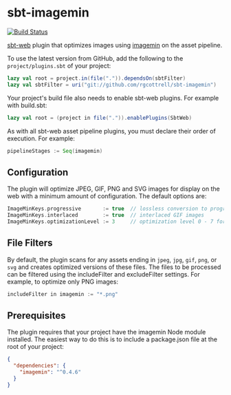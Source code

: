 sbt-imagemin
=============
[![Build Status](https://travis-ci.org/rgcottrell/sbt-imagemin.svg?branch=master)](https://travis-ci.org/rgcottrell/sbt-imagemin)

[sbt-web](https://github.com/sbt/sbt-web) plugin that optimizes images using [imagemin](https://github.com/kevva/imagemin) on the asset pipeline.

To use the latest version from GitHub, add the following to the `project/plugins.sbt` of your project:

```scala
lazy val root = project.in(file(".")).dependsOn(sbtFilter)
lazy val sbtFilter = uri("git://github.com/rgcottrell/sbt-imagemin")
```

Your project's build file also needs to enable sbt-web plugins. For example with build.sbt:

```scala
lazy val root = (project in file(".")).enablePlugins(SbtWeb)
```

As with all sbt-web asset pipeline plugins, you must declare their order of execution. For example:

```scala
pipelineStages := Seq(imagemin)
```

## Configuration

The plugin will optimize JPEG, GIF, PNG and SVG images for display on the web with a minimum amount of configuration. The default options are:

```scala
ImageMinKeys.progressive       := true  // lossless conversion to progressive JPEG images 
ImageMinKeys.interlaced        := true  // interlaced GIF images
ImageMinKeys.optimizationLevel := 3     // optimization level 0 - 7 for PNG images
```

## File Filters

By default, the plugin scans for any assets ending in `jpeg`, `jpg`, `gif`, `png`, or `svg` and creates optimized
versions of these files. The files to be processed can be filtered using the includeFilter and excludeFilter
settings. For example, to optimize only PNG images:

```scala
includeFilter in imagemin := "*.png"
```

## Prerequisites

The plugin requires that your project have the imagemin Node module installed. The easiest way to do this is to
include a package.json file at the root of your project:

```json
{
  "dependencies": {
    "imagemin": "^0.4.6"
  }
}
```